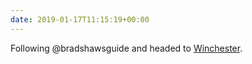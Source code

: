 ```yaml
---
date: 2019-01-17T11:15:19+00:00
---
```

Following @bradshawsguide and headed to [Winchester](https://bradshaws.guide/places/england/hampshire/winchester).
